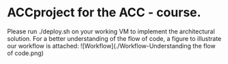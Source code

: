 # ACCproject for the ACC - course.

Please run ./deploy.sh on your working VM to implement the architectural solution.
For a better understanding of the flow of code, a figure to illustrate our workflow is attached: 
![Workflow](./Workflow-Understanding the flow of code.png)
